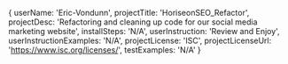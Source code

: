 {
  userName: 'Eric-Vondunn',
  projectTitle: 'HoriseonSEO_Refactor',
  projectDesc: 'Refactoring and cleaning up code for our social media marketing website',
  installSteps: 'N/A',
  userInstruction: 'Review and Enjoy',
  userInstructionExamples: 'N/A',
  projectLicense: 'ISC',
  projectLicenseUrl: 'https://www.isc.org/licenses/',
  testExamples: 'N/A'
}